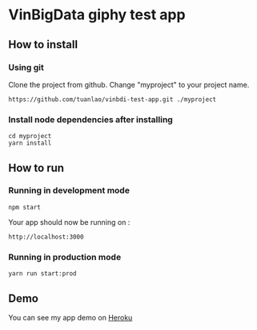 # VinBigData giphy test app

## How to install

### Using git

Clone the project from github. Change "myproject" to your project name.

```
https://github.com/tuanlao/vinbdi-test-app.git ./myproject
```

### Install node dependencies after installing

```
cd myproject
yarn install
```

## How to run

### Running in development mode

```
npm start
```

Your app should now be running on :

```
http://localhost:3000
```

### Running in production mode

```
yarn run start:prod
```

## Demo

You can see my app demo on [Heroku](https://vinbdi-test.herokuapp.com)
